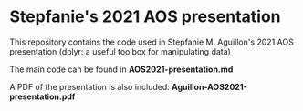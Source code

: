 # Stepfanie's 2021 AOS presentation

This repository contains the code used in Stepfanie M. Aguillon's 2021 AOS presentation (dplyr: a useful toolbox for manipulating data)

The main code can be found in **AOS2021-presentation.md**

A PDF of the presentation is also included: **Aguillon-AOS2021-presentation.pdf**
